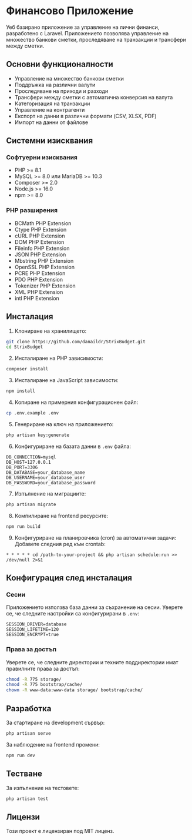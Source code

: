 # Финансово Приложение

Уеб базирано приложение за управление на лични финанси, разработено с Laravel. Приложението позволява управление на множество банкови сметки, проследяване на транзакции и трансфери между сметки.

## Основни функционалности

- Управление на множество банкови сметки
- Поддръжка на различни валути
- Проследяване на приходи и разходи
- Трансфери между сметки с автоматична конверсия на валута
- Категоризация на транзакции
- Управление на контрагенти
- Експорт на данни в различни формати (CSV, XLSX, PDF)
- Импорт на данни от файлове

## Системни изисквания

### Софтуерни изисквания
- PHP >= 8.1
- MySQL >= 8.0 или MariaDB >= 10.3
- Composer >= 2.0
- Node.js >= 16.0
- npm >= 8.0

### PHP разширения
- BCMath PHP Extension
- Ctype PHP Extension
- cURL PHP Extension
- DOM PHP Extension
- Fileinfo PHP Extension
- JSON PHP Extension
- Mbstring PHP Extension
- OpenSSL PHP Extension
- PCRE PHP Extension
- PDO PHP Extension
- Tokenizer PHP Extension
- XML PHP Extension
- intl PHP Extension

## Инсталация

1. Клониране на хранилището:
```bash
git clone https://github.com/danaildr/StrixBudget.git
cd StrixBudget
```

2. Инсталиране на PHP зависимости:
```bash
composer install
```

3. Инсталиране на JavaScript зависимости:
```bash
npm install
```

4. Копиране на примерния конфигурационен файл:
```bash
cp .env.example .env
```

5. Генериране на ключ на приложението:
```bash
php artisan key:generate
```

6. Конфигуриране на базата данни в `.env` файла:
```
DB_CONNECTION=mysql
DB_HOST=127.0.0.1
DB_PORT=3306
DB_DATABASE=your_database_name
DB_USERNAME=your_database_user
DB_PASSWORD=your_database_password
```

7. Изпълнение на миграциите:
```bash
php artisan migrate
```

8. Компилиране на frontend ресурсите:
```bash
npm run build
```

9. Конфигуриране на планировчика (cron) за автоматични задачи:
Добавете следния ред към crontab:
```
* * * * * cd /path-to-your-project && php artisan schedule:run >> /dev/null 2>&1
```

## Конфигурация след инсталация

### Сесии
Приложението използва база данни за съхранение на сесии. Уверете се, че следните настройки са конфигурирани в `.env`:
```
SESSION_DRIVER=database
SESSION_LIFETIME=120
SESSION_ENCRYPT=true
```

### Права за достъп
Уверете се, че следните директории и техните поддиректории имат правилните права за достъп:
```bash
chmod -R 775 storage/
chmod -R 775 bootstrap/cache/
chown -R www-data:www-data storage/ bootstrap/cache/
```

## Разработка

За стартиране на development сървър:
```bash
php artisan serve
```

За наблюдение на frontend промени:
```bash
npm run dev
```

## Тестване

За изпълнение на тестовете:
```bash
php artisan test
```

## Лицензи

Този проект е лицензиран под MIT лиценз.

